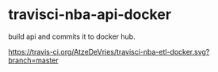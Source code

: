 # travisci-nba-api-docker
build api and commits it to docker hub.

https://travis-ci.org/AtzeDeVries/travisci-nba-etl-docker.svg?branch=master
